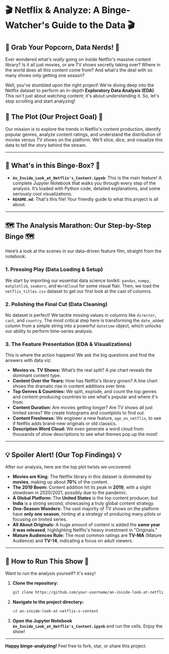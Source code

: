 # 🎬 Netflix & Analyze: A Binge-Watcher's Guide to the Data 🎬

## 🍿 **Grab Your Popcorn, Data Nerds\!** 🍿

Ever wondered what's *really* going on inside Netflix's massive content library? Is it all just movies, or are TV shows secretly taking over? Where in the world does all this content come from? And what's the deal with so many shows only getting one season?

Well, you've stumbled upon the right project\! We're diving deep into the Netflix dataset to perform an in-depth **Exploratory Data Analysis (EDA)**. This isn't just about watching content; it's about *understanding* it. So, let's stop scrolling and start analyzing\!



## 🎯 **The Plot (Our Project Goal)** 🎯

Our mission is to explore the trends in Netflix's content production, identify popular genres, analyze content ratings, and understand the distribution of movies versus TV shows on the platform. We'll slice, dice, and visualize this data to tell the story behind the stream.

-----

## 📂 **What's in this Binge-Box?** 📂

  * **`An_Inside_Look_at_Netflix's_Content.ipynb`**: This is the main feature\! A complete Jupyter Notebook that walks you through every step of the analysis. It’s loaded with Python code, detailed explanations, and some seriously cool visualizations.
  * **`README.md`**: That's this file\! Your friendly guide to what this project is all about.

-----

## 🗺️ **The Analysis Marathon: Our Step-by-Step Binge** 🗺️

Here’s a look at the scenes in our data-driven feature film, straight from the notebook:

### 1\. **Pressing Play (Data Loading & Setup)**

We start by importing our essential data science toolkit: `pandas`, `numpy`, `matplotlib`, `seaborn`, and `WordCloud` for some visual flair. Then, we load the `netflix_titles.csv` dataset to get our first look at the cast of columns.

### 2\. **Polishing the Final Cut (Data Cleaning)**

No dataset is perfect\! We tackle missing values in columns like `director`, `cast`, and `country`. The most critical step here is transforming the `date_added` column from a simple string into a powerful `datetime` object, which unlocks our ability to perform time-series analysis.

### 3\. **The Feature Presentation (EDA & Visualizations)**

This is where the action happens\! We ask the big questions and find the answers with data viz:

  * **Movies vs. TV Shows:** What’s the real split? A pie chart reveals the dominant content type.
  * **Content Over the Years:** How has Netflix's library grown? A line chart shows the dramatic rise in content additions over time.
  * **Top Genres & Countries:** We split, explode, and count the top genres and content-producing countries to see what's popular and where it's from.
  * **Content Duration:** Are movies getting longer? Are TV shows all just limited series? We create histograms and countplots to find out.
  * **Content Freshness:** We engineer a new feature, `age_on_netflix`, to see if Netflix adds brand-new originals or old classics.
  * **Description Word Cloud:** We even generate a word cloud from thousands of show descriptions to see what themes pop up the most\!

-----

## 💡 **Spoiler Alert\! (Our Top Findings)** 💡

After our analysis, here are the top plot twists we uncovered:

  * **Movies are King:** The Netflix library in this dataset is dominated by **movies**, making up about **70%** of the content.
  * **The 2019 Boom:** Content addition hit its peak in **2019**, with a slight slowdown in 2020/2021, possibly due to the pandemic.
  * **A Global Platform:** The **United States** is the top content producer, but **India** is a strong second, showcasing a truly global content strategy.
  * **One-Season Wonders:** The vast majority of TV shows on the platform have **only one season**, hinting at a strategy of producing many pilots or focusing on limited series.
  * **All About Originals:** A huge amount of content is added the **same year it was released**, highlighting Netflix's heavy investment in "Originals."
  * **Mature Audiences Rule:** The most common ratings are **TV-MA** (Mature Audience) and **TV-14**, indicating a focus on adult viewers.

-----

## 🚀 **How to Run This Show** 🚀

Want to run the analysis yourself? It's easy\!

1.  **Clone the repository:**
    ```bash
    git clone https://github.com/your-username/an-inside-look-at-netflix-s-content.git
    ```
2.  **Navigate to the project directory:**
    ```bash
    cd an-inside-look-at-netflix-s-content
    ```
3.  **Open the Jupyter Notebook `An_Inside_Look_at_Netflix's_Content.ipynb`** and run the cells. Enjoy the show\!

-----

**Happy binge-analyzing\!** Feel free to fork, star, or share this project.
